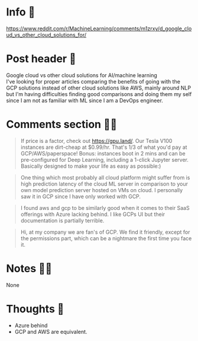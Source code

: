 # Info 📌
https://www.reddit.com/r/MachineLearning/comments/m1zrxy/d_google_cloud_vs_other_cloud_solutions_for/

# Post header 📝
Google cloud vs other cloud solutions for AI/machine learning  
I've looking for proper articles comparing the benefits of going with the GCP solutions instead of other cloud solutions like AWS, mainly around NLP but I'm having difficulties finding good comparisons and doing them my self since I am not as familiar with ML since I am a DevOps engineer.

# Comments section 👂🏻
>If price is a factor, check out https://gpu.land/. Our Tesla V100 instances are dirt-cheap at $0.99/hr. That's 1/3 of what you'd pay at GCP/AWS/paperspace!
>Bonus: instances boot in 2 mins and can be pre-configured for Deep Learning, including a 1-click Jupyter server. Basically designed to make your life as easy as possible:)

>One thing which most probably all cloud platform might suffer from is high prediction latency of the cloud ML server in comparison to your own model prediction server hosted on VMs on cloud. I personally saw it in GCP since I have only worked with GCP.

>I found aws and gcp to be similarly good when it comes to their SaaS offerings with Azure lacking behind. I like GCPs UI but their documentation is partially terrible. 

>Hi, at my company we are fan's of GCP. We find it friendly, except for the permissions part, which can be a nightmare the first time you face it.

# Notes ✍🏻
None

# Thoughts 💭
- Azure behind
- GCP and AWS are equivalent.